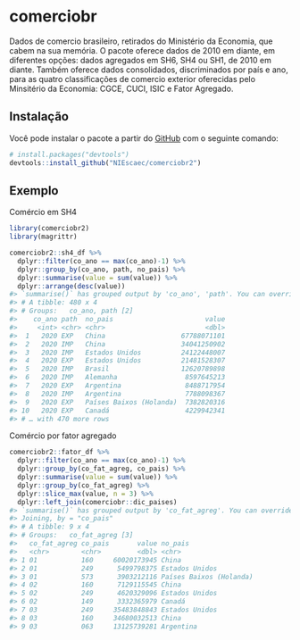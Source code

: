 
<!-- README.md is generated from README.Rmd. Please edit that file -->

# comerciobr

<!-- badges: start -->

<!-- badges: end -->

Dados de comercio brasileiro, retirados do Ministério da Economia, que
cabem na sua memória. O pacote oferece dados de 2010 em diante, em
diferentes opções: dados agregados em SH6, SH4 ou SH1, de 2010 em
diante. Também oferece dados consolidados, discriminados por país e ano,
para as quatro classificações de comercio exterior oferecidas pelo
Minsitério da Economia: CGCE, CUCI, ISIC e Fator Agregado.

## Instalação

Você pode instalar o pacote a partir do [GitHub](https://github.com/)
com o seguinte comando:

``` r
# install.packages("devtools")
devtools::install_github("NIEscaec/comerciobr2")
```

## Exemplo

Comércio em SH4

``` r
library(comerciobr2)
library(magrittr)

comerciobr2::sh4_df %>% 
  dplyr::filter(co_ano == max(co_ano)-1) %>% 
  dplyr::group_by(co_ano, path, no_pais) %>%
  dplyr::summarise(value = sum(value)) %>% 
  dplyr::arrange(desc(value))
#> `summarise()` has grouped output by 'co_ano', 'path'. You can override using the `.groups` argument.
#> # A tibble: 480 x 4
#> # Groups:   co_ano, path [2]
#>    co_ano path  no_pais                       value
#>     <int> <chr> <chr>                         <dbl>
#>  1   2020 EXP   China                   67788071101
#>  2   2020 IMP   China                   34041250902
#>  3   2020 IMP   Estados Unidos          24122448007
#>  4   2020 EXP   Estados Unidos          21481528307
#>  5   2020 IMP   Brasil                  12620789898
#>  6   2020 IMP   Alemanha                 8597645213
#>  7   2020 EXP   Argentina                8488717954
#>  8   2020 IMP   Argentina                7788098367
#>  9   2020 EXP   Países Baixos (Holanda)  7382820316
#> 10   2020 EXP   Canadá                   4229942341
#> # … with 470 more rows
```

Comércio por fator agregado

``` r
comerciobr2::fator_df %>%
  dplyr::filter(co_ano == max(co_ano)-1) %>%
  dplyr::group_by(co_fat_agreg, co_pais) %>%
  dplyr::summarise(value = sum(value)) %>%
  dplyr::group_by(co_fat_agreg) %>% 
  dplyr::slice_max(value, n = 3) %>%
  dplyr::left_join(comerciobr::dic_paises)
#> `summarise()` has grouped output by 'co_fat_agreg'. You can override using the `.groups` argument.
#> Joining, by = "co_pais"
#> # A tibble: 9 x 4
#> # Groups:   co_fat_agreg [3]
#>   co_fat_agreg co_pais       value no_pais                
#>   <chr>        <chr>         <dbl> <chr>                  
#> 1 01           160     60020173945 China                  
#> 2 01           249      5499798375 Estados Unidos         
#> 3 01           573      3903212116 Países Baixos (Holanda)
#> 4 02           160      7129115545 China                  
#> 5 02           249      4620329096 Estados Unidos         
#> 6 02           149      3332365979 Canadá                 
#> 7 03           249     35483848843 Estados Unidos         
#> 8 03           160     34680032513 China                  
#> 9 03           063     13125739281 Argentina
```

